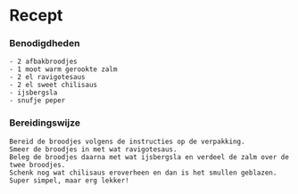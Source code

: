# Recept

### Benodigdheden 

    - 2 afbakbroodjes
    - 1 moot warm gerookte zalm
    - 2 el ravigotesaus
    - 2 el sweet chilisaus
    - ijsbergsla
    - snufje peper

###  Bereidingswijze

    Bereid de broodjes volgens de instructies op de verpakking.
    Smeer de broodjes in met wat ravigotesaus.
    Beleg de broodjes daarna met wat ijsbergsla en verdeel de zalm over de twee broodjes.
    Schenk nog wat chilisaus eroverheen en dan is het smullen geblazen. Super simpel, maar erg lekker! 

    

